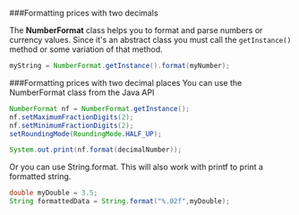 <!--ajh:done-->
###Formatting prices with two decimals

The **NumberFormat** class helps you to format and parse numbers or currency values. Since it's an abstract class you must call the ```getInstance()``` method or some variation of that method.
 
```java
myString = NumberFormat.getInstance().format(myNumber);
```

###Formatting prices with two decimal places
You can use the NumberFormat class from the Java API

```java
NumberFormat nf = NumberFormat.getInstance();
nf.setMaximumFractionDigits(2);
nf.setMinimumFractionDigits(2);
setRoundingMode(RoundingMode.HALF_UP);

System.out.print(nf.format(decimalNumber));
```

Or you can use String.format. This will also work with printf to print a formatted string.

```java
double myDouble = 3.5;
String formattedData = String.format("%.02f",myDouble);
```

